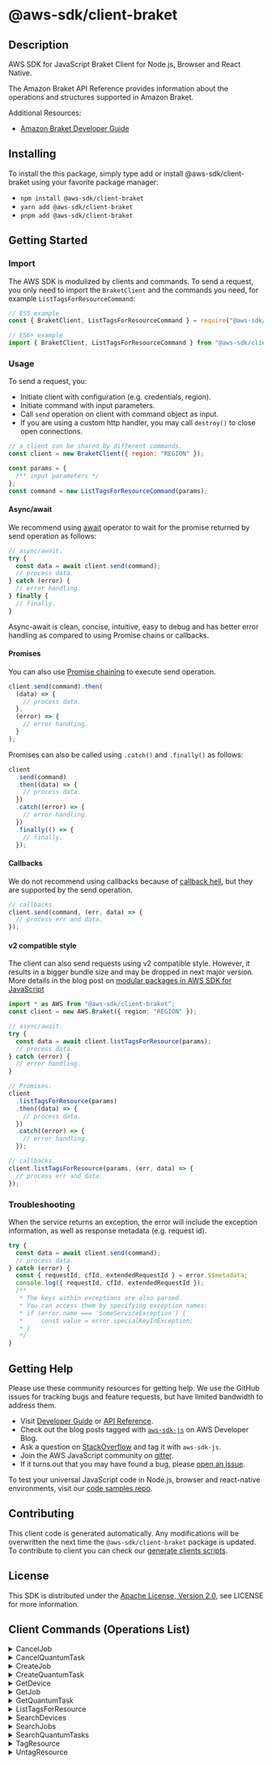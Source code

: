 <!-- generated file, do not edit directly -->

# @aws-sdk/client-braket

## Description

AWS SDK for JavaScript Braket Client for Node.js, Browser and React Native.

<p>The Amazon Braket API Reference provides information about the operations and structures
supported in Amazon Braket.</p>
<p>Additional Resources:</p>
<ul>
<li>
<p>
<a href="https://docs.aws.amazon.com/braket/latest/developerguide/what-is-braket.html">Amazon Braket Developer Guide</a>
</p>
</li>
</ul>

## Installing

To install the this package, simply type add or install @aws-sdk/client-braket
using your favorite package manager:

- `npm install @aws-sdk/client-braket`
- `yarn add @aws-sdk/client-braket`
- `pnpm add @aws-sdk/client-braket`

## Getting Started

### Import

The AWS SDK is modulized by clients and commands.
To send a request, you only need to import the `BraketClient` and
the commands you need, for example `ListTagsForResourceCommand`:

```js
// ES5 example
const { BraketClient, ListTagsForResourceCommand } = require("@aws-sdk/client-braket");
```

```ts
// ES6+ example
import { BraketClient, ListTagsForResourceCommand } from "@aws-sdk/client-braket";
```

### Usage

To send a request, you:

- Initiate client with configuration (e.g. credentials, region).
- Initiate command with input parameters.
- Call `send` operation on client with command object as input.
- If you are using a custom http handler, you may call `destroy()` to close open connections.

```js
// a client can be shared by different commands.
const client = new BraketClient({ region: "REGION" });

const params = {
  /** input parameters */
};
const command = new ListTagsForResourceCommand(params);
```

#### Async/await

We recommend using [await](https://developer.mozilla.org/en-US/docs/Web/JavaScript/Reference/Operators/await)
operator to wait for the promise returned by send operation as follows:

```js
// async/await.
try {
  const data = await client.send(command);
  // process data.
} catch (error) {
  // error handling.
} finally {
  // finally.
}
```

Async-await is clean, concise, intuitive, easy to debug and has better error handling
as compared to using Promise chains or callbacks.

#### Promises

You can also use [Promise chaining](https://developer.mozilla.org/en-US/docs/Web/JavaScript/Guide/Using_promises#chaining)
to execute send operation.

```js
client.send(command).then(
  (data) => {
    // process data.
  },
  (error) => {
    // error handling.
  }
);
```

Promises can also be called using `.catch()` and `.finally()` as follows:

```js
client
  .send(command)
  .then((data) => {
    // process data.
  })
  .catch((error) => {
    // error handling.
  })
  .finally(() => {
    // finally.
  });
```

#### Callbacks

We do not recommend using callbacks because of [callback hell](http://callbackhell.com/),
but they are supported by the send operation.

```js
// callbacks.
client.send(command, (err, data) => {
  // process err and data.
});
```

#### v2 compatible style

The client can also send requests using v2 compatible style.
However, it results in a bigger bundle size and may be dropped in next major version. More details in the blog post
on [modular packages in AWS SDK for JavaScript](https://aws.amazon.com/blogs/developer/modular-packages-in-aws-sdk-for-javascript/)

```ts
import * as AWS from "@aws-sdk/client-braket";
const client = new AWS.Braket({ region: "REGION" });

// async/await.
try {
  const data = await client.listTagsForResource(params);
  // process data.
} catch (error) {
  // error handling.
}

// Promises.
client
  .listTagsForResource(params)
  .then((data) => {
    // process data.
  })
  .catch((error) => {
    // error handling.
  });

// callbacks.
client.listTagsForResource(params, (err, data) => {
  // process err and data.
});
```

### Troubleshooting

When the service returns an exception, the error will include the exception information,
as well as response metadata (e.g. request id).

```js
try {
  const data = await client.send(command);
  // process data.
} catch (error) {
  const { requestId, cfId, extendedRequestId } = error.$$metadata;
  console.log({ requestId, cfId, extendedRequestId });
  /**
   * The keys within exceptions are also parsed.
   * You can access them by specifying exception names:
   * if (error.name === 'SomeServiceException') {
   *     const value = error.specialKeyInException;
   * }
   */
}
```

## Getting Help

Please use these community resources for getting help.
We use the GitHub issues for tracking bugs and feature requests, but have limited bandwidth to address them.

- Visit [Developer Guide](https://docs.aws.amazon.com/sdk-for-javascript/v3/developer-guide/welcome.html)
  or [API Reference](https://docs.aws.amazon.com/AWSJavaScriptSDK/v3/latest/index.html).
- Check out the blog posts tagged with [`aws-sdk-js`](https://aws.amazon.com/blogs/developer/tag/aws-sdk-js/)
  on AWS Developer Blog.
- Ask a question on [StackOverflow](https://stackoverflow.com/questions/tagged/aws-sdk-js) and tag it with `aws-sdk-js`.
- Join the AWS JavaScript community on [gitter](https://gitter.im/aws/aws-sdk-js-v3).
- If it turns out that you may have found a bug, please [open an issue](https://github.com/aws/aws-sdk-js-v3/issues/new/choose).

To test your universal JavaScript code in Node.js, browser and react-native environments,
visit our [code samples repo](https://github.com/aws-samples/aws-sdk-js-tests).

## Contributing

This client code is generated automatically. Any modifications will be overwritten the next time the `@aws-sdk/client-braket` package is updated.
To contribute to client you can check our [generate clients scripts](https://github.com/aws/aws-sdk-js-v3/tree/main/scripts/generate-clients).

## License

This SDK is distributed under the
[Apache License, Version 2.0](http://www.apache.org/licenses/LICENSE-2.0),
see LICENSE for more information.

## Client Commands (Operations List)

<details>
<summary>
CancelJob
</summary>

[Command API Reference](https://docs.aws.amazon.com/AWSJavaScriptSDK/v3/latest/clients/client-braket/classes/canceljobcommand.html) / [Input](https://docs.aws.amazon.com/AWSJavaScriptSDK/v3/latest/clients/client-braket/interfaces/canceljobcommandinput.html) / [Output](https://docs.aws.amazon.com/AWSJavaScriptSDK/v3/latest/clients/client-braket/interfaces/canceljobcommandoutput.html)

</details>
<details>
<summary>
CancelQuantumTask
</summary>

[Command API Reference](https://docs.aws.amazon.com/AWSJavaScriptSDK/v3/latest/clients/client-braket/classes/cancelquantumtaskcommand.html) / [Input](https://docs.aws.amazon.com/AWSJavaScriptSDK/v3/latest/clients/client-braket/interfaces/cancelquantumtaskcommandinput.html) / [Output](https://docs.aws.amazon.com/AWSJavaScriptSDK/v3/latest/clients/client-braket/interfaces/cancelquantumtaskcommandoutput.html)

</details>
<details>
<summary>
CreateJob
</summary>

[Command API Reference](https://docs.aws.amazon.com/AWSJavaScriptSDK/v3/latest/clients/client-braket/classes/createjobcommand.html) / [Input](https://docs.aws.amazon.com/AWSJavaScriptSDK/v3/latest/clients/client-braket/interfaces/createjobcommandinput.html) / [Output](https://docs.aws.amazon.com/AWSJavaScriptSDK/v3/latest/clients/client-braket/interfaces/createjobcommandoutput.html)

</details>
<details>
<summary>
CreateQuantumTask
</summary>

[Command API Reference](https://docs.aws.amazon.com/AWSJavaScriptSDK/v3/latest/clients/client-braket/classes/createquantumtaskcommand.html) / [Input](https://docs.aws.amazon.com/AWSJavaScriptSDK/v3/latest/clients/client-braket/interfaces/createquantumtaskcommandinput.html) / [Output](https://docs.aws.amazon.com/AWSJavaScriptSDK/v3/latest/clients/client-braket/interfaces/createquantumtaskcommandoutput.html)

</details>
<details>
<summary>
GetDevice
</summary>

[Command API Reference](https://docs.aws.amazon.com/AWSJavaScriptSDK/v3/latest/clients/client-braket/classes/getdevicecommand.html) / [Input](https://docs.aws.amazon.com/AWSJavaScriptSDK/v3/latest/clients/client-braket/interfaces/getdevicecommandinput.html) / [Output](https://docs.aws.amazon.com/AWSJavaScriptSDK/v3/latest/clients/client-braket/interfaces/getdevicecommandoutput.html)

</details>
<details>
<summary>
GetJob
</summary>

[Command API Reference](https://docs.aws.amazon.com/AWSJavaScriptSDK/v3/latest/clients/client-braket/classes/getjobcommand.html) / [Input](https://docs.aws.amazon.com/AWSJavaScriptSDK/v3/latest/clients/client-braket/interfaces/getjobcommandinput.html) / [Output](https://docs.aws.amazon.com/AWSJavaScriptSDK/v3/latest/clients/client-braket/interfaces/getjobcommandoutput.html)

</details>
<details>
<summary>
GetQuantumTask
</summary>

[Command API Reference](https://docs.aws.amazon.com/AWSJavaScriptSDK/v3/latest/clients/client-braket/classes/getquantumtaskcommand.html) / [Input](https://docs.aws.amazon.com/AWSJavaScriptSDK/v3/latest/clients/client-braket/interfaces/getquantumtaskcommandinput.html) / [Output](https://docs.aws.amazon.com/AWSJavaScriptSDK/v3/latest/clients/client-braket/interfaces/getquantumtaskcommandoutput.html)

</details>
<details>
<summary>
ListTagsForResource
</summary>

[Command API Reference](https://docs.aws.amazon.com/AWSJavaScriptSDK/v3/latest/clients/client-braket/classes/listtagsforresourcecommand.html) / [Input](https://docs.aws.amazon.com/AWSJavaScriptSDK/v3/latest/clients/client-braket/interfaces/listtagsforresourcecommandinput.html) / [Output](https://docs.aws.amazon.com/AWSJavaScriptSDK/v3/latest/clients/client-braket/interfaces/listtagsforresourcecommandoutput.html)

</details>
<details>
<summary>
SearchDevices
</summary>

[Command API Reference](https://docs.aws.amazon.com/AWSJavaScriptSDK/v3/latest/clients/client-braket/classes/searchdevicescommand.html) / [Input](https://docs.aws.amazon.com/AWSJavaScriptSDK/v3/latest/clients/client-braket/interfaces/searchdevicescommandinput.html) / [Output](https://docs.aws.amazon.com/AWSJavaScriptSDK/v3/latest/clients/client-braket/interfaces/searchdevicescommandoutput.html)

</details>
<details>
<summary>
SearchJobs
</summary>

[Command API Reference](https://docs.aws.amazon.com/AWSJavaScriptSDK/v3/latest/clients/client-braket/classes/searchjobscommand.html) / [Input](https://docs.aws.amazon.com/AWSJavaScriptSDK/v3/latest/clients/client-braket/interfaces/searchjobscommandinput.html) / [Output](https://docs.aws.amazon.com/AWSJavaScriptSDK/v3/latest/clients/client-braket/interfaces/searchjobscommandoutput.html)

</details>
<details>
<summary>
SearchQuantumTasks
</summary>

[Command API Reference](https://docs.aws.amazon.com/AWSJavaScriptSDK/v3/latest/clients/client-braket/classes/searchquantumtaskscommand.html) / [Input](https://docs.aws.amazon.com/AWSJavaScriptSDK/v3/latest/clients/client-braket/interfaces/searchquantumtaskscommandinput.html) / [Output](https://docs.aws.amazon.com/AWSJavaScriptSDK/v3/latest/clients/client-braket/interfaces/searchquantumtaskscommandoutput.html)

</details>
<details>
<summary>
TagResource
</summary>

[Command API Reference](https://docs.aws.amazon.com/AWSJavaScriptSDK/v3/latest/clients/client-braket/classes/tagresourcecommand.html) / [Input](https://docs.aws.amazon.com/AWSJavaScriptSDK/v3/latest/clients/client-braket/interfaces/tagresourcecommandinput.html) / [Output](https://docs.aws.amazon.com/AWSJavaScriptSDK/v3/latest/clients/client-braket/interfaces/tagresourcecommandoutput.html)

</details>
<details>
<summary>
UntagResource
</summary>

[Command API Reference](https://docs.aws.amazon.com/AWSJavaScriptSDK/v3/latest/clients/client-braket/classes/untagresourcecommand.html) / [Input](https://docs.aws.amazon.com/AWSJavaScriptSDK/v3/latest/clients/client-braket/interfaces/untagresourcecommandinput.html) / [Output](https://docs.aws.amazon.com/AWSJavaScriptSDK/v3/latest/clients/client-braket/interfaces/untagresourcecommandoutput.html)

</details>
